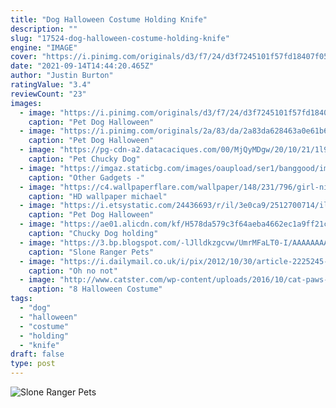 ```yaml
---
title: "Dog Halloween Costume Holding Knife"
description: ""
slug: "17524-dog-halloween-costume-holding-knife"
engine: "IMAGE"
cover: "https://i.pinimg.com/originals/d3/f7/24/d3f7245101f57fd18407f05fa8a2171c.jpg"
date: "2021-09-14T14:44:20.465Z"
author: "Justin Burton"
ratingValue: "3.4"
reviewCount: "23"
images:
  - image: "https://i.pinimg.com/originals/d3/f7/24/d3f7245101f57fd18407f05fa8a2171c.jpg"
    caption: "Pet Dog Halloween"
  - image: "https://i.pinimg.com/originals/2a/83/da/2a83da628463a0e61b63a1bb2573f65e.jpg"
    caption: "Pet Dog Halloween"
  - image: "https://pg-cdn-a2.datacaciques.com/00/MjQyMDgw/20/10/21/1l967i9h7gqvdjnz/10d9f06be4a3ca7f.jpg"
    caption: "Pet Chucky Dog"
  - image: "https://imgaz.staticbg.com/images/oaupload/ser1/banggood/images/B9/F0/17122286-37ee-4bb4-8d3d-2beb23548afb.jpg"
    caption: "Other Gadgets -"
  - image: "https://c4.wallpaperflare.com/wallpaper/148/231/796/girl-night-people-mask-wallpaper-thumb.jpg"
    caption: "HD wallpaper michael"
  - image: "https://i.etsystatic.com/24436693/r/il/3e0ca9/2512700714/il_794xN.2512700714_g6gg.jpg"
    caption: "Pet Dog Halloween"
  - image: "https://ae01.alicdn.com/kf/H578da579c3f64aeba4662ec1a9ff21cdq.jpg"
    caption: "Chucky Dog holding"
  - image: "https://3.bp.blogspot.com/-lJlldkzgcvw/UmrMFaLT0-I/AAAAAAAANnc/WF5kbl8UVo8/s1600/dog.jpg"
    caption: "Slone Ranger Pets"
  - image: "https://i.dailymail.co.uk/i/pix/2012/10/30/article-2225245-15C1D3E7000005DC-691_634x414.jpg"
    caption: "Oh no not"
  - image: "http://www.catster.com/wp-content/uploads/2016/10/cat-paws-costume-600x450.jpg"
    caption: "8 Halloween Costume"
tags:
  - "dog"
  - "halloween"
  - "costume"
  - "holding"
  - "knife"
draft: false
type: post
---
```



![Slone Ranger Pets](https://3.bp.blogspot.com/-lJlldkzgcvw/UmrMFaLT0-I/AAAAAAAANnc/WF5kbl8UVo8/s1600/dog.jpg "Slone Ranger Pets")


<!--inArticleAds-->

<!--galleryOne-->


<!--inArticleAds-->

<!--galleryTwo-->


<!--galleryThree-->

